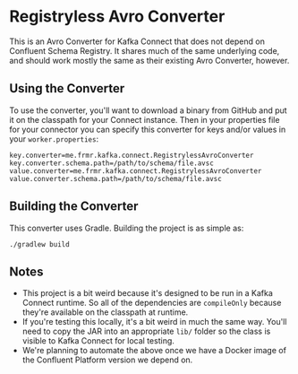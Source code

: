 # Registryless Avro Converter

This is an Avro Converter for Kafka Connect that does not depend on Confluent Schema Registry. It
shares much of the same underlying code, and should work mostly the same as their existing Avro
Converter, however.

## Using the Converter

To use the converter, you'll want to download a binary from GitHub and put it on the classpath
for your Connect instance. Then in your properties file for your connector you can specify this
converter for keys and/or values in your `worker.properties`:

```
key.converter=me.frmr.kafka.connect.RegistrylessAvroConverter
key.converter.schema.path=/path/to/schema/file.avsc
value.converter=me.frmr.kafka.connect.RegistrylessAvroConverter
value.converter.schema.path=/path/to/schema/file.avsc
```

## Building the Converter

This converter uses Gradle. Building the project is as simple as:

```
./gradlew build
```

## Notes

* This project is a bit weird because it's designed to be run in a Kafka Connect runtime. So
  all of the dependencies are `compileOnly` because they're available on the classpath at runtime.
* If you're testing this locally, it's a bit weird in much the same way. You'll need to copy
  the JAR into an appropriate `lib/` folder so the class is visible to Kafka Connect for local
  testing.
* We're planning to automate the above once we have a Docker image of the Confluent Platform version
  we depend on.
